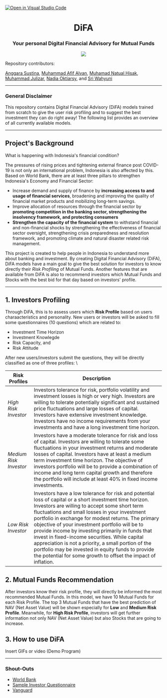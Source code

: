 [![Open in Visual Studio Code](https://classroom.github.com/assets/open-in-vscode-c66648af7eb3fe8bc4f294546bfd86ef473780cde1dea487d3c4ff354943c9ae.svg)](https://classroom.github.com/online_ide?assignment_repo_id=9628777&assignment_repo_type=AssignmentRepo)

<h1 align="center">DiFA</h1>

<h3 align="center">Your personal Digital Financial Advisory for Mutual Funds</h3>

<p align="center">
  <img src="https://media.discordapp.net/attachments/1053904949265829930/1054578020792414228/logodifa.png?width=636&height=636"></img>
</p>
Repository contributors:

[Anggara Sustina](https://www.linkedin.com/in/anggara-sutisna/), [Muhammad Afif Alvan](https://www.linkedin.com/in/afif-alvan/), [Muhamad Natual Hisak](https://www.linkedin.com/in/natual-hisak-13116719a/), [Muhammad Julizar](https://www.linkedin.com/in/muhammadjulizar/), [Nadia Oktiarsy](https://www.linkedin.com/in/nadiaoktiarsy/), and [Sri Wahyuni](https://www.linkedin.com/in/sri-wahyuni-/)

---
### General Disclaimer
This repository contains Digital Financial Advisory (DiFA) models trained from scratch to give the user risk profiling and to suggest the best investment they can do right away! The following list provides an overview of all currently available models.

---
## Project's Background
What is happening with Indonesia's financial condition?

The pressures of rising prices and tightening external finance post COVID-19 is not only an international problem, Indonesia is also affected by this. Based on World Bank, there are at least three pillars to strengthen Indonesia's Economy and Financial Sector:
- Increase demand and supply of finance by **increasing access to and usage of financial services**, broadening and improving the quality of financial market products and mobilizing long-term savings.
- Improve allocation of resources through the financial sector by **promoting competition in the banking sector, strengthening the insolvency framework, and protecting consumers**
- **Strengthen the capacity of the financial system** to withstand financial and non-financial shocks by strengthening the effectiveness of financial sector oversight, strengthening crisis preparedness and resolution framework, and promoting climate and natural disaster related risk management.

This project is created to help people in Indonesia to understand more about banking and investment. By creating Digital Financial Advisory (DiFA), DiFA models have a main goal to give the best solution for investors to know directly their *Risk Profiling* of Mutual Funds. Another features that are available from DiFA is also to recommend investors which Mutual Funds and Stocks with the best bid for that day based on investors' profile.

---
## 1. Investors Profiling
Through DiFA, this is to assess users which **Risk Profile** based on users charaacteristics and personality. New users or investors will be asked to fill some questionnaires (10 questions) which are related to:
- Investment Time Horizon
- Investment Knowlegde
- Risk Capacity, and 
- Risk Attitude

After new users/investors submit the questions, they will be directly classified as one of three profiles: \

| Risk Profiles        | Description           |
| ------------- |-------------|
| *High Risk Investor* | Investors tolerance for risk, portfolio volatility and investment losses is high or very high. Investors are willing to tolerate potentially significant and sustained price fluctuations and large losses of capital. Investors have extensive investment knowledge. Investors have no income requirements from your investments and have a long investment time horizon. |
| *Medium Risk Investor*| Investors have a moderate tolerance for risk and loss of capital. Investors are willing to tolerate some fluctuations in your investment returns and moderate losses of capital. Investors have at least a medium term investment time horizon. The objective of investors portfolio will be to provide a combination of income and long term capital growth and therefore the portfolio will include at least 40% in fixed income investments. |
| *Low Risk Investor* | Investors have a low tolerance for risk and potential loss of capital or a short investment time horizon. Investors are willing to accept some short term fluctuations and small losses in your investment portfolio in exchange for modest returns. The primary objective of your investment portfolio will be to provide income by investing primarily in funds that invest in fixed-income securities. While capital appreciation is not a priority, a small portion of the portfolio may be invested in equity funds to provide the potential for some growth to offset the impact of inflation.|

## 2. Mutual Funds Recommendation
After investors know their risk profile, they will directly be informed the most recommended Mutual Funds. In this model, we have 10 Mutual Funds for each Risk Profile. The top 3 Mutual Funds that have the best prediction of NAV (Net Asset Value) will be shown especially for **Low** and **Medium Risk Profile**. Meanwhile, for **High Risk Profile**, investors will get further information not only NAV (Net Asset Value) but also Stocks that are going to increase.

## 3. How to use DiFA
Insert GIFs or video (Demo Program)

---
### Shout-Outs
- [World Bank](https://www.worldbank.org/en/country/indonesia/publication/indonesia-economic-prospects-iep-june-2022-financial-deepening-for-stronger-growth-and-sustainable-recovery)
- [Sample Investor Questionnaire](https://mfda.ca/ipq/)
- [Vanguard](https://investor.vanguard.com/home)
